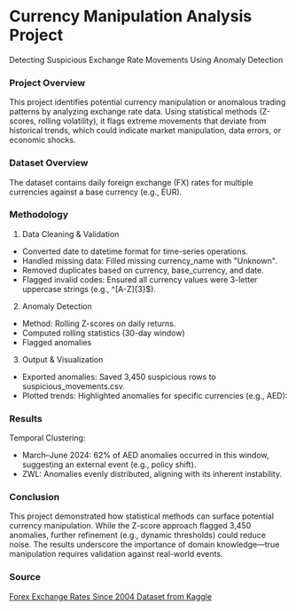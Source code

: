# Currency Manipulation Analysis Project

Detecting Suspicious Exchange Rate Movements Using Anomaly Detection

### Project Overview

This project identifies potential currency manipulation or anomalous trading patterns by analyzing exchange rate data. Using statistical methods (Z-scores, rolling volatility), it flags extreme movements that deviate from historical trends, which could indicate market manipulation, data errors, or economic shocks.

### Dataset Overview

The dataset contains daily foreign exchange (FX) rates for multiple currencies against a base currency (e.g., EUR).

### Methodology

1. Data Cleaning & Validation
- Converted date to datetime format for time-series operations.
- Handled missing data: Filled missing currency_name with "Unknown".
- Removed duplicates based on currency, base_currency, and date.
- Flagged invalid codes: Ensured all currency values were 3-letter uppercase strings (e.g., ^[A-Z]{3}$).

2. Anomaly Detection
- Method: Rolling Z-scores on daily returns.
- Computed rolling statistics (30-day window)
- Flagged anomalies

3. Output & Visualization
- Exported anomalies: Saved 3,450 suspicious rows to suspicious_movements.csv.
- Plotted trends: Highlighted anomalies for specific currencies (e.g., AED):

### Results

Temporal Clustering:

- March–June 2024: 62% of AED anomalies occurred in this window, suggesting an external event (e.g., policy shift).
- ZWL: Anomalies evenly distributed, aligning with its inherent instability.

### Conclusion

This project demonstrated how statistical methods can surface potential currency manipulation. While the Z-score approach flagged 3,450 anomalies, further refinement (e.g., dynamic thresholds) could reduce noise. The results underscore the importance of domain knowledge—true manipulation requires validation against real-world events.

### Source

[Forex Exchange Rates Since 2004 Dataset from Kaggle](https://www.kaggle.com/datasets/asaniczka/forex-exchange-rate-since-2004-updated-daily)
